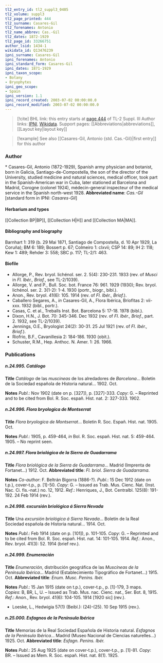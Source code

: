 ```yaml
---
tl2_entry_id: tl2_suppl3_0405
tl2_volume: suppl3
tl2_page_printed: 444
tl2_surname: Casares-Gil
tl2_forenames: Antonio
tl2_name_abbrev: Cas.-Gil
tl2_dates: 1872-1929
tl2_page_id: 33266751
author_lsid: 1434-1
wikidata_id: Q13476239
ipni_surname: Casares-Gil
ipni_forenames: Antonio
ipni_standard_form: Casares-Gil
ipni_dates: 1871-1929
ipni_taxon_scope: 
- Botany
- Bryophytes
ipni_geo_scope: 
- Spain
ipni_version: 1.1
ipni_record_created: 2003-07-02 00:00:00.0
ipni_record_modified: 2003-07-02 00:00:00.0
---
```


> [!cite] BHL link: this entry starts at [page 444](https://www.biodiversitylibrary.org/page/33266751) of TL-2 Suppl. III
> Author links: [IPNI](https://www.ipni.org/a/1434-1), [Wikidata](https://www.wikidata.org/wiki/Q13476239). Support pages: [[Abbreviations|abbreviations]], [[Layout key|layout key]]

> [!example] See also [[Casares-Gil, Antonio {std. Cas.-Gil}|first entry]] for this author

### Author

\* Casares-Gil, Antonio (1872-1929), Spanish army physician and botanist, born in Galicia, Santiago-de-Compostella, the son of the director of the University, studied medicine and natural sciences, medical officer, took part in the Spanish-American war in Cuba, later stationed at Barcelona and Madrid, Corogne (colonel 1924), médecin-general inspecteur of the medical service in the Spanish north-west 1928. 
**Abbreviated name**: *Cas.-Gil* \[standard form in IPNI: *Casares-Gil*\]

#### Herbarium and types

[[Collection BP|BP]], [[Collection H|H]] and [[Collection MA|MA]].

#### Bibliography and biography

Barnhart 1: 319 (b. 29 Mai 1871, Santiago de Compostella, d. 10 Apr 1929, La Coruña); BM 6: 189; Bossert p. 67; Colmeiro 1: clxvii; CSP 14: 89; IH 2: 118; Kew 1: 489; Rehder 3: 558; SBC p. 117; TL-2/1: 463.

#### Biofile

- Allorge, P., Rev. bryol. lichénol. ser. 2. 5(4): 230-231. 1933 (rev. of *Musci* in *Fl. Ibér., Briof.*, see TL-2/1039).
- Allorge, V. and P., Bull. Soc. bot. France 76: 961. 1929 (1930); Rev. bryol. lichénol. ser. 2. 3(1-2): 1-4. 1930 (portr., biogr., bibl.).
- Anon., Rev. bryol. 41(6): 105. 1914 (rev. of *Fl. Ibér., Briof.*).
- Caballero Segares, A., *in* Casares-Gil, A., Flora Ibérica, Briofitas 2: vii-xxx. 1932 (bibl., portr.).
- Casas, C. et al., Treballs Inst. Bot. Barcelona 5: 17-18. 1978 (bibl.).
- Dixon, H.N., J. Bot. 70: 345-346. Dec 1932 (rev. of *Fl. Ibér., Briof.*, part. 2. 1932, see TL-2/1039).
- Jennings, O.E., Bryologist 24(2): 30-31. 25 Jul 1921 (rev. of *Fl. Ibér., Briof.*).
- Riofrio, B.F., Cavanillesia 2: 184-186. 1930 (obit.).
- Schuster, R.M., Hep. Anthoc. N. Amer. 1: 26. 1966.

### Publications

##### n.24.995. Catálogo

**Title**
*Catálogo* de las *muscineas* de los alredadores de *Barcelona*... Boletin de la Sociedad española de Historia natural... 1902. Oct.

**Notes**
*Publ*.: Nov 1902 (date on p. \[327\]), p. \[327\]-333. *Copy*: G. – Reprinted and to be cited from Bol. R. Soc. españ. Hist. nat. 2: 327-333. 1902.

##### n.24.996. Flora bryologica de Montserrat

**Title**
*Flora bryologica de Montserrat*... Boletin R. Soc. Españ. Hist. nat. 1905. Oct.

**Notes**
*Publ*.: 1905, p. 459-464, *in* Bol. R. Soc. españ. Hist. nat. 5: 459-464. 1905. – No reprint seen.

##### n.24.997. Flora briológica de la Sierra de Guadarrama

**Title**
*Flora briológica de la Sierra de Guadarrama*... Madrid (Imprenta de Fortanet...) 1912. Oct.
**Abbreviated title**: *Fl. briol. Sierra de Guadarrama*.

**Notes**
*Co-author*: F. Beltrán Bigorra (1886-?).
*Publ*.: 15 Dec 1912 (date on t.p.), cover-t.p., p. \[1\]-50. *Copy*: G. – Issued as Trab. Mus. Cienc. Nat. (Inst. Nac. Ci. fis.-nat.) no. 12, 1912.
*Ref*.: Henriques, J., Bot. Centralbl. 125(8): 191-192. 24 Feb 1914 (rev.).

##### n.24.998. excursión briológica á Sierra Nevada

**Title**
Una *excursión briológica á Sierra Nevada*... Boletin de la Real Sociedad española de Historia natural... 1914. Oct.

**Notes**
*Publ*.: Feb 1914 (date on p. \[101\]), p. 101-105. *Copy*: G. – Reprinted and to be cited from Bol. R. Soc. españ. Hist. nat. 14: 101-105. 1914.
*Ref*.: Anon., Rev. bryol. 41(3): 52. 1914 (brief rev.).

##### n.24.999. Enumeración

**Title**
*Enumeración*, distribución geográfica de las *Muscíneas de la Península Ibérica*... Madrid (Establecimiento Tipográfico de Fortanet...) 1915. Oct.
**Abbreviated title**: *Enum. Musc. Penins. Ibér.*

**Notes**
*Publ*.: 15 Jan 1915 (date on t.p.), cover-t.p., p. \[1\]-179, 3 maps. *Copies*: B, BR, L, U. – Issued as Trab. Mus. nac. Cienc. nat., Ser. Bot. 8, 1915.
*Ref*.: Anon., Rev. bryol. 41(6): 104-105. 1914 \[1920 sic\] (rev.).
- Loeske, L., Hedwigia 57(1) (Beibl.): (24)-(25). 10 Sep 1915 (rev.).

##### n.25.000. Esfagnos de la Península Ibérica

**Title**
Memorias de la Real Sociedad Española de Historia natural. *Esfagnos de la Península Ibérica*... Madrid (Museo Nacional de Ciencias naturelles...) 1925. Oct.
**Abbreviated title**: *Esfagn. Penins. Ibér.*

**Notes**
*Publ*.: 25 Aug 1925 (date on cover-t.p.), cover-t.p., p. \[1\]-81. *Copy*: BR. – Issued as Mem. R. Soc. españ. Hist. nat. 8(1). 1925.


